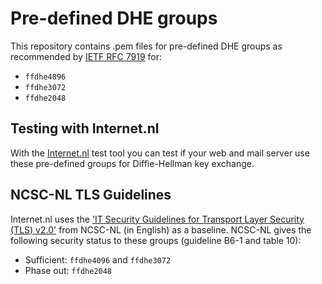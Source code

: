 # Pre-defined DHE groups
This repository contains .pem files for pre-defined DHE groups as recommended by [IETF RFC 7919](https://tools.ietf.org/html/rfc7919) for: 
* `ffdhe4096`
* `ffdhe3072`
* `ffdhe2048`

## Testing with Internet.nl
With the [Internet.nl](https://internet.nl) test tool you can test if your web and mail server use these pre-defined groups for Diffie-Hellman key exchange. 

## NCSC-NL TLS Guidelines
Internet.nl uses the ['IT Security Guidelines for Transport Layer Security (TLS) v2.0'](https://english.ncsc.nl/publications/publications/2019/juni/01/it-security-guidelines-for-transport-layer-security-tls) from NCSC-NL (in English) as a baseline. NCSC-NL gives the following security status to these groups (guideline B6-1 and table 10):

* Sufficient: `ffdhe4096` and `ffdhe3072`
* Phase out: `ffdhe2048`

